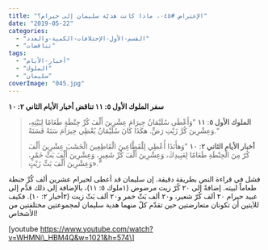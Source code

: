 ```yaml
---
title: "الإعتراض #٠٤٥، ماذا كانت هديّة سليمان إلى حيرام؟"
date: "2019-05-22"
categories: 
  - "القسم-الأول-الإختلافات-الكمية-والعدد"
  - "تناقضات"
tags: 
  - "أخبار-الأيام"
  - "الملوك"
  - "سليمان"
coverImage: "045.jpg"
---
```


**سفر الملوك الأول ٥: ١١ تناقض أخبار الأيام الثاني ٢: ١٠**

> **الملوك الأول ٥**: **١١** ”وَأَعْطَى سُلَيْمَانُ حِيرَامَ عِشْرِينَ أَلْفَ كُرِّ حِنْطَةٍ طَعَامًا لِبَيْتِهِ، وَعِشْرِينَ كُرَّ زَيْتِ رَضٍّ. هكَذَا كَانَ سُلَيْمَانُ يُعْطِي حِيرَامَ سَنَةً فَسَنَةً.“
> 
> **أخبار الأيام الثاني ٢**: **١٠** ”وَهأَنَذَا أُعْطِي لِلْقَطَّاعِينَ الْقَاطِعِينَ الْخَشَبَ عِشْرِينَ أَلْفَ كُرّ مِنَ الْحِنْطَةِ طَعَامًا لِعَبِيدِكَ، وَعِشْرِينَ أَلْفَ كُرِّ شَعِيرٍ، وَعِشْرِينَ أَلْفَ بَثِّ خَمْرٍ، وَعِشْرِينَ أَلْفَ بَثِّ زَيْتٍ».“

فشل في قراءة النص بطريقة دقيقة. إن سليمان قد أعطى لحيرام عشرين ألف كُرِّ حنطة طعاماً لبيته. إضافةً إلى ٢٠ كُرّ زيت مرضوض (١ملوك ٥: ١١)، بالإضافة إلى ذلك قدَّم إلى عبيد حيرام ٢٠ ألف كُرّ شعير، و٢٠ ألف بَثّ خمر و٢٠ ألف بَثّ زيت (٢أخبار ٢: ١٠). فكيف للآيتين أن تكونان متعارضتين حين تقدّم كلّ منهما هدية سليمان لمجموعتين مختلفتين من الأشخاص!

\[youtube https://www.youtube.com/watch?v=WHMNi\_HBM4Q&w=1021&h=574\]
